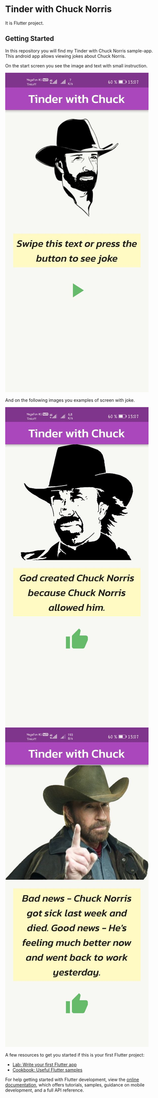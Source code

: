 # Tinder with Chuck Norris

It is Flutter project.

## Getting Started

In this repository you will find my Tinder with Chuck Norris sample-app. This android app allows
viewing jokes about Chuck Norris.

On the start screen you see the image and text with small instruction.

![Alt text](https://github.com/vladdan16/ChuckNorrisJokesApp/blob/master/screens/startscreen.jpg "a title")

And on the following images you examples of screen with joke.

![Alt text](https://github.com/vladdan16/ChuckNorrisJokesApp/blob/master/screens/screen1.jpg "a title")
![Alt text](https://github.com/vladdan16/ChuckNorrisJokesApp/blob/master/screens/screen2.jpg "a title")

A few resources to get you started if this is your first Flutter project:

- [Lab: Write your first Flutter app](https://docs.flutter.dev/get-started/codelab)
- [Cookbook: Useful Flutter samples](https://docs.flutter.dev/cookbook)

For help getting started with Flutter development, view the
[online documentation](https://docs.flutter.dev/), which offers tutorials, samples, guidance on
mobile development, and a full API reference.
